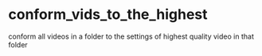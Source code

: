 # conform_vids_to_the_highest
conform all videos in a folder to the settings of highest quality video in that folder
